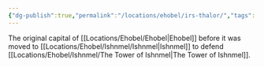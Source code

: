 ```yaml
---
{"dg-publish":true,"permalink":"/locations/ehobel/irs-thalor/","tags":["Location","Unexplored"],"noteIcon":""}
---
```


The original capital of [[Locations/Ehobel/Ehobel\|Ehobel]] before it was moved to [[Locations/Ehobel/Ishnmel/Ishnmel\|Ishnmel]] to defend [[Locations/Ehobel/Ishnmel/The Tower of Ishnmel\|The Tower of Ishnmel]].